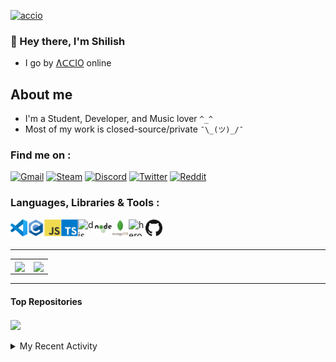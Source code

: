 <!-- 👋 Hey, I’m **Shilish**

Most of my work is private ^_^

Find some of my socials here

https://shilish.github.io/Shilish/ -->

[<img align="centre" alt="accio" src="https://cdn.discordapp.com/attachments/561917883958034444/898745223046369321/IO.png?ex=66ce7e37&is=66cd2cb7&hm=6743ad6d50a68c9500937cdcff1b9348a2be0aa6ae5cb0216f9335f220693063&" />][rr]

### 👋 Hey there, I'm **Shilish**

- I go by [ɅᑕᑕIO][site] online

## About me

- I'm a Student, Developer, and Music lover `^_^`
- Most of my work is closed-source/private `¯\_(ツ)_/¯`

### Find me on :

[![Gmail](https://img.shields.io/badge/Gmail-D14836?style=for-the-badge&logo=gmail&logoColor=white)][mail]
[![Steam](https://img.shields.io/badge/steam-%23000000.svg?style=for-the-badge&logo=steam&logoColor=white)][steam]
[![Discord](https://img.shields.io/badge/%C9%85%E1%91%95%E1%91%95IO-%237289DA.svg?style=for-the-badge&logo=discord&logoColor=white)][discord]
[![Twitter](https://img.shields.io/badge/Twitter-%231DA1F2.svg?style=for-the-badge&logo=Twitter&logoColor=white)][twitter]
[![Reddit](https://img.shields.io/badge/Reddit-FF4500?style=for-the-badge&logo=reddit&logoColor=white)][reddit]

### Languages, Libraries & Tools :

[<img align="left" alt="vsc" width="27" height="27" src="https://raw.githubusercontent.com/github/explore/80688e429a7d4ef2fca1e82350fe8e3517d3494d/topics/visual-studio-code/visual-studio-code.png" />][rr]
[<img align="left" alt="C" width="27" height="27" src="https://raw.githubusercontent.com/devicons/devicon/master/icons/c/c-original.svg" />][rr]
[<img align="left" alt="js" width="27" height="27" src="https://raw.githubusercontent.com/devicons/devicon/master/icons/javascript/javascript-original.svg" />][rr]
[<img align="left" alt="ts" width="27" height="27" src="https://raw.githubusercontent.com/devicons/devicon/master/icons/typescript/typescript-original.svg" />][rr]
[<img align="left" alt="djs" width="27" height="27" src="https://discordjs.guide/meta-image.png" />][rr]
[<img align="left" alt="nodejs" width="27" height="27" src="https://raw.githubusercontent.com/devicons/devicon/master/icons/nodejs/nodejs-original-wordmark.svg" />][rr]
[<img align="left" alt="mongo" width="27" height="27" src="https://raw.githubusercontent.com/devicons/devicon/master/icons/mongodb/mongodb-original-wordmark.svg" />][rr]
[<img align="left" alt="heroku" width="27" height="27" src="https://www.vectorlogo.zone/logos/heroku/heroku-icon.svg" />][rr]
[<img align="left" alt="github" width="27" height="27" src="https://raw.githubusercontent.com/github/explore/78df643247d429f6cc873026c0622819ad797942/topics/github/github.png" />][rr]

<!-- [<img align="left" alt="" width="40" height="40" src="" />][rr] c2fffc//90f3f5//73fdff//03f8fc-->
<br>
</br>

---

<table>
  <tr>
    <td align="center" style="padding=0;width=50%;">
    <a href="https://www.youtube.com/watch?v=dQw4w9WgXcQ">
      <img align="center" style="padding=0;" src="https://readme-stats-acc.vercel.app/api?username=shilish&hide=issues,contribs&count_private=true&show_icons=true&include_all_commits=true&custom_title=ɅᑕᑕIO's+GitHub+Stats+👨‍💻&border_color=e8e8e8&border_radius=25&hide_border=true&title_color=ff4d73&bg_color=00000000&icon_color=5865F2&text_color=9f9f9f" />
      </a>
    </td>
    <td align="center" style="padding=0;width=50%;">
    <a href="https://www.youtube.com/watch?v=dQw4w9WgXcQ">
      <img align="center" style="padding=0;" src="https://readme-stats-acc.vercel.app/api/top-langs/?username=shilish&layout=compact&border_color=e8e8e8&border_radius=25&hide_border=true&custom_title=Most+Used+Languages+📊&title_color=ff4d73&bg_color=00000000&icon_color=5865F2&text_color=9f9f9f" />
      </a>
    </td>
  </tr>
</table>

<!-- <a href="https://www.youtube.com/watch?v=dQw4w9WgXcQ">
  <img align="center" src="https://readme-stats-acc.vercel.app/api?username=shilish&hide=issues,contribs&count_private=true&show_icons=true&include_all_commits=true&custom_title=ɅᑕᑕIO's+GitHub+Stats+👨‍💻&border_color=e8e8e8&border_radius=25&title_color=ff4d73&bg_color=2C2F33&icon_color=5865F2&text_color=e8e8e8" />
</a>

<a href="https://www.youtube.com/watch?v=dQw4w9WgXcQ">
  <img align="center" src="https://readme-stats-acc.vercel.app/api/top-langs/?username=shilish&layout=compact&border_color=e8e8e8&border_radius=25&custom_title=Most+Used+Languages+📊&title_color=ff4d73&bg_color=2C2F33&icon_color=5865F2&text_color=e8e8e8" />
</a> -->

<!-- [![MyGithubStats](https://readme-stats-acc.vercel.app/api?username=shilish&hide=issues,contribs&count_private=true&show_icons=true&include_all_commits=true&custom_title=ɅᑕᑕIO's+GitHub+Stats+👨‍💻&hide_border=true&title_color=ff4d73&bg_color=2C2F33&icon_color=5865F2&text_color=c2fffc)][rr]

[![TopLangs](https://readme-stats-acc.vercel.app/api/top-langs/?username=shilish&layout=compact&hide_border=true&custom_title=Most+Used+Languages+📊&title_color=ff4d73&bg_color=2C2F33&icon_color=5865F2&text_color=e8fffe)][rr] -->

---

#### Top Repositories

<a href="https://github.com/Shilish/Mr.Crown">
  <img align="center" src="https://readme-stats-acc.vercel.app/api/pin/?username=shilish&repo=Mr.Crown&show_owner=true&title_color=1793ff&bg_color=00000000&icon_color=5865F2&text_color=9f9f9f&border_color=9f9f9f" />
</a>

<!-- [![PinnedCard](https://readme-stats-acc.vercel.app/api/pin/?username=shilish&repo=Mr.Crown&hide_border=true&show_owner=true&title_color=ff4d73&bg_color=2C2F33&icon_color=5865F2&text_color=c2fffc)](https://github.com/Shilish/Mr.Crown) -->

<br>
</br>

<details>

<summary> My Recent Activity</summary>
  
<!--START_SECTION:activity-->
1. 🎉 Merged PR [#22](https://github.com/Shilish/Mr.Crown/pull/22) in [Shilish/Mr.Crown](https://github.com/Shilish/Mr.Crown)
2. 💪 Opened PR [#22](https://github.com/Shilish/Mr.Crown/pull/22) in [Shilish/Mr.Crown](https://github.com/Shilish/Mr.Crown)
3. 🎉 Merged PR [#21](https://github.com/Shilish/Mr.Crown/pull/21) in [Shilish/Mr.Crown](https://github.com/Shilish/Mr.Crown)
4. 💪 Opened PR [#21](https://github.com/Shilish/Mr.Crown/pull/21) in [Shilish/Mr.Crown](https://github.com/Shilish/Mr.Crown)
5. 🎉 Merged PR [#20](https://github.com/Shilish/Mr.Crown/pull/20) in [Shilish/Mr.Crown](https://github.com/Shilish/Mr.Crown)
<!--END_SECTION:activity-->

</details>

[site]: https://shilish.github.io/Shilish/
[github]: https://github.com/Shilish
[mail]: mailto:shilishvatsin@gmail.com
[steam]: https://steamcommunity.com/id/accio15/
[discord]: https://discord.com/invite/3T4zPr9
[twitter]: https://twitter.com/_shilish_
[reddit]: https://www.reddit.com/user/Alpha_1_5
[rr]: https://www.youtube.com/watch?v=dQw4w9WgXcQ
